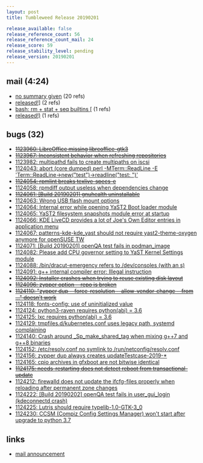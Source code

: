 ```yaml
---
layout: post
title: Tumbleweed Release 20190201

release_available: false
release_reference_count: 56
release_reference_count_mail: 24
release_score: 59
release_stability_level: pending
release_version: 20190201
---
```


## mail (4:24)

- [no summary given](https://lists.opensuse.org/opensuse-factory/2019-02/msg00064.html) (20 refs)
- [released!\]](https://lists.opensuse.org/opensuse-factory/2019-02/msg00089.html) (2 refs)
- [bash: rm + stat + seq builtins \[](https://lists.opensuse.org/opensuse-factory/2019-02/msg00087.html) (1 refs)
- [released!)](https://lists.opensuse.org/opensuse-factory/2019-02/msg00083.html) (1 refs)

## bugs (32)

<!--more-->

- ~~[1123960: LibreOffice missing libreoffice-gtk3](https://bugzilla.opensuse.org/show_bug.cgi?id=1123960)~~
- ~~[1123967: Inconsistent behavior when refreshing repositories](https://bugzilla.opensuse.org/show_bug.cgi?id=1123967)~~
- [1123982: multipathd fails to create multipaths on iscsi](https://bugzilla.opensuse.org/show_bug.cgi?id=1123982)
- [1124043: abort (core dumped)  perl -MTerm::ReadLine -E 'Term::ReadLine->new("test")->readline("test: ")'](https://bugzilla.opensuse.org/show_bug.cgi?id=1124043)
- ~~[1124054: rpmlint breaks texlive-specs-e](https://bugzilla.opensuse.org/show_bug.cgi?id=1124054)~~
- [1124058: rpmdiff output useless when dependencies change](https://bugzilla.opensuse.org/show_bug.cgi?id=1124058)
- ~~[1124061: \[Build 20190201\]  gnuhealth uninstallable](https://bugzilla.opensuse.org/show_bug.cgi?id=1124061)~~
- [1124063: Wrong USB flash mount options](https://bugzilla.opensuse.org/show_bug.cgi?id=1124063)
- [1124064: Internal error while opening YaST2 Boot loader module](https://bugzilla.opensuse.org/show_bug.cgi?id=1124064)
- [1124065: YaST2 filesystem snapshots module error at startup](https://bugzilla.opensuse.org/show_bug.cgi?id=1124065)
- [1124066: KDE LiveCD provides a lot of Joe's Own Editor entries in application menu](https://bugzilla.opensuse.org/show_bug.cgi?id=1124066)
- [1124067: patterns-kde-kde_yast should not require yast2-theme-oxygen anymore for openSUSE TW](https://bugzilla.opensuse.org/show_bug.cgi?id=1124067)
- [1124071: \[Build 20190201\] openQA test fails in podman_image](https://bugzilla.opensuse.org/show_bug.cgi?id=1124071)
- [1124082: Please add CPU governor setting to YaST Kernel Settings module](https://bugzilla.opensuse.org/show_bug.cgi?id=1124082)
- [1124088: /bin/dracut-emergency refers to /dev/consoles (with an s)](https://bugzilla.opensuse.org/show_bug.cgi?id=1124088)
- [1124091: g++ internal compiler error: Illegal instruction](https://bugzilla.opensuse.org/show_bug.cgi?id=1124091)
- ~~[1124092: Installer crashes when trying to reuse existing disk layout](https://bugzilla.opensuse.org/show_bug.cgi?id=1124092)~~
- ~~[1124096: zypper option --repo is broken](https://bugzilla.opensuse.org/show_bug.cgi?id=1124096)~~
- ~~[1124110: "zypper dup --force-resolution --allow-vendor-change --from ..." doesn't work](https://bugzilla.opensuse.org/show_bug.cgi?id=1124110)~~
- [1124118: fonts-config: use of uninitialized value](https://bugzilla.opensuse.org/show_bug.cgi?id=1124118)
- [1124124: python3-raven requires python(abi) = 3.6](https://bugzilla.opensuse.org/show_bug.cgi?id=1124124)
- [1124125: lxc requires python(abi) = 3.6](https://bugzilla.opensuse.org/show_bug.cgi?id=1124125)
- [1124129: tmpfiles.d/kubernetes.conf uses legacy path, systemd complaining](https://bugzilla.opensuse.org/show_bug.cgi?id=1124129)
- [1124140: Crash around _Sp_make_shared_tag when mixing g++7 and g++8 binaries](https://bugzilla.opensuse.org/show_bug.cgi?id=1124140)
- [1124152: /etc/resolv.conf no symlink to /run/netconfig/resolv.conf](https://bugzilla.opensuse.org/show_bug.cgi?id=1124152)
- [1124156: zypper dup always creates updateTestcase-2019-*](https://bugzilla.opensuse.org/show_bug.cgi?id=1124156)
- [1124165: cpio archives in gfxboot are not bitwise identical](https://bugzilla.opensuse.org/show_bug.cgi?id=1124165)
- ~~[1124175: needs-restarting does not detect reboot from transactional-update](https://bugzilla.opensuse.org/show_bug.cgi?id=1124175)~~
- [1124212: firewalld does not update the ifcfg-files properly when reloading after permanent zone changes](https://bugzilla.opensuse.org/show_bug.cgi?id=1124212)
- [1124222: \[Build 20190202\] openQA test fails in user_gui_login (kdeconnectd crash)](https://bugzilla.opensuse.org/show_bug.cgi?id=1124222)
- [1124225: Lutris should require typelib-1.0-GTK-3_0](https://bugzilla.opensuse.org/show_bug.cgi?id=1124225)
- [1124230: CCSM (Compiz Config Settings Manager) won't start after upgrade to python 3.7](https://bugzilla.opensuse.org/show_bug.cgi?id=1124230)



## links

- [mail announcement](https://lists.opensuse.org/opensuse-factory/2019-02/msg00063.html)
